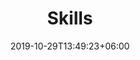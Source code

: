 ---
title: "Skills"
date: 2019-10-29T13:49:23+06:00
draft: false

# meta description
description: "this is meta description"

# type
type : "skills"
---